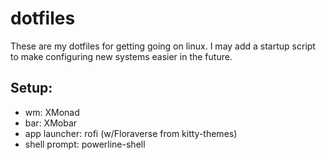 # dotfiles

These are my dotfiles for getting going on linux. I may add a startup script to make configuring new systems easier in the future.

## Setup:
- wm: XMonad
- bar: XMobar
- app launcher: rofi (w/Floraverse from kitty-themes)
- shell prompt: powerline-shell
